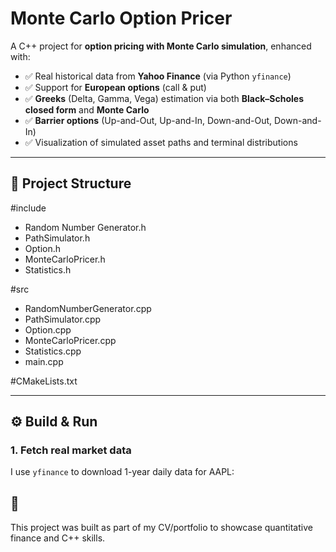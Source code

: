 
# Monte Carlo Option Pricer

A C++ project for **option pricing with Monte Carlo simulation**, enhanced with:

- ✅ Real historical data from **Yahoo Finance** (via Python `yfinance`)
- ✅ Support for **European options** (call & put)
- ✅ **Greeks** (Delta, Gamma, Vega) estimation via both **Black–Scholes closed form** and **Monte Carlo**
- ✅ **Barrier options** (Up-and-Out, Up-and-In, Down-and-Out, Down-and-In)
- ✅ Visualization of simulated asset paths and terminal distributions

---

## 📂 Project Structure
#include
-  Random Number Generator.h
-  PathSimulator.h
-  Option.h
-  MonteCarloPricer.h
-  Statistics.h

#src
-  RandomNumberGenerator.cpp
-  PathSimulator.cpp
-  Option.cpp
-  MonteCarloPricer.cpp
-  Statistics.cpp
-  main.cpp

#CMakeLists.txt

---

## ⚙️ Build & Run

### 1. Fetch real market data
I use `yfinance` to download 1-year daily data for AAPL:

## 📌 
This project was built as part of my CV/portfolio to showcase quantitative finance and C++ skills.

